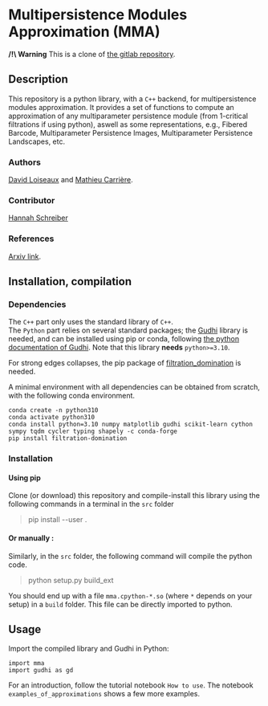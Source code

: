 # Multipersistence Modules Approximation (MMA)

**/!\ Warning** This is a clone of [the gitlab repository](https://gitlab.inria.fr/dloiseau/multipers).

## Description
This repository is a python library, with a `C++` backend, for multipersistence modules approximation. 
It provides a set of functions to compute an approximation of any multiparameter persistence module (from 1-critical filtrations if using python), aswell as some representations, e.g., Fibered Barcode, Multiparameter Persistence Images, Multiparameter Persistence Landscapes, etc.

### Authors
[David Loiseaux](http://www-sop.inria.fr/members/David.Loiseaux/) and [Mathieu Carrière](https://www-sop.inria.fr/members/Mathieu.Carriere/).

### Contributor
[Hannah Schreiber](https://github.com/hschreiber)

### References
[Arxiv link](https://arxiv.org/abs/2206.02026).

## Installation, compilation
### Dependencies
The `C++` part only uses the standard library of `C++`.<br>
The `Python` part relies on several standard packages; the [Gudhi](https://gudhi.inria.fr) library is needed, and can be installed using pip or conda, following [the python documentation of Gudhi](https://gudhi.inria.fr/python/latest/installation.html#packages). Note that this library **needs** `python>=3.10`.

For strong edges collapses, the pip package of [filtration_domination](https://github.com/aj-alonso/filtration_domination) is needed.

A minimal environment with all dependencies can be obtained from scratch, with the following conda environment.

```
conda create -n python310
conda activate python310
conda install python=3.10 numpy matplotlib gudhi scikit-learn cython sympy tqdm cycler typing shapely -c conda-forge
pip install filtration-domination
```

### Installation
#### Using pip
Clone (or download) this repository and compile-install this library using the following commands in a terminal in the `src` folder

>	pip install --user .

#### Or manually :
Similarly, in the `src` folder, the following command will compile the python code.

> 	python setup.py build_ext	<br>

You should end up with a file `mma.cpython-*.so` (where `*` depends on your setup) in a `build` folder. This file can be directly imported to python.

## Usage
Import the compiled library and Gudhi in Python:
```
import mma
import gudhi as gd
```
For an introduction, follow the tutorial notebook `How to use`. The notebook `examples_of_approximations` shows a few more examples.

